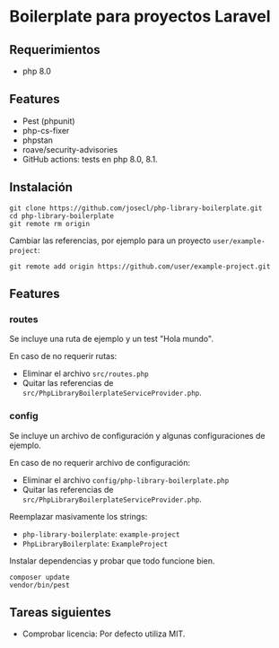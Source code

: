 # Boilerplate para proyectos Laravel

## Requerimientos

- php 8.0

## Features

- Pest (phpunit)
- php-cs-fixer
- phpstan
- roave/security-advisories
- GitHub actions: tests en php 8.0, 8.1. 

## Instalación

```shell
git clone https://github.com/josecl/php-library-boilerplate.git
cd php-library-boilerplate
git remote rm origin
```

Cambiar las referencias, por ejemplo para un proyecto `user/example-project`:

```shell
git remote add origin https://github.com/user/example-project.git
```

## Features

### routes

Se incluye una ruta de ejemplo y un test "Hola mundo".

En caso de no requerir rutas:
 
- Eliminar el archivo `src/routes.php`
- Quitar las referencias de `src/PhpLibraryBoilerplateServiceProvider.php`.


### config

Se incluye un archivo de configuración y algunas configuraciones de ejemplo.

En caso de no requerir archivo de configuración:

- Eliminar el archivo `config/php-library-boilerplate.php`
- Quitar las referencias de `src/PhpLibraryBoilerplateServiceProvider.php`.


Reemplazar masivamente los strings:

- `php-library-boilerplate`: `example-project`
- `PhpLibraryBoilerplate`: `ExampleProject`

Instalar dependencias y probar que todo funcione bien.

```shell
composer update
vendor/bin/pest
```


## Tareas siguientes

- Comprobar licencia: Por defecto utiliza MIT.
